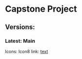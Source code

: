 # Capstone Project


## Versions: 

### Latest: Main 



















Icons: 
    Icon8 link: [text](https://icons8.com/icons)